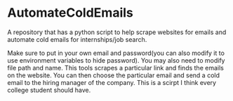 # AutomateColdEmails
A repository that has a python script to help scrape websites for emails and automate cold emails for internships/job search. 

Make sure to put in your own email and password(you can also  modify it to use environment variables to hide password). You may also need to modify file path and name. This tools scrapes a particular link and finds the emails on the website. You can then choose the particular email and send a cold email to the hiring manager of the company. This is a scirpt I think every college student should have. 
